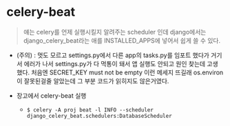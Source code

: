 # celery-beat
> 얘는 celery를 언제 실행시킬지 알려주는 scheduler 인데 django에서는 django_celery_beat라는 애를 INSTALLED_APPS에 넣어서 쉽게 쓸 수 있다.

- (주의) : 멋도 모르고 settings.py에서 다른 app의 tasks.py를 임포트 했다가 거기서 에러가 나서 settings.py가 다 먹통이 돼서 앱 실행도 안되고 원인 찾는데 고생했다. 처음엔 SECRET_KEY must not be empty 이런 메세지 뜨길래 os.environ이 잘못된걸줄 알았는데 그 부분 코드가 읽히지도 않은거였다.

- 장고에서 celery-beat 실행
    - `$ celery -A proj beat -l INFO --scheduler django_celery_beat.schedulers:DatabaseScheduler`
